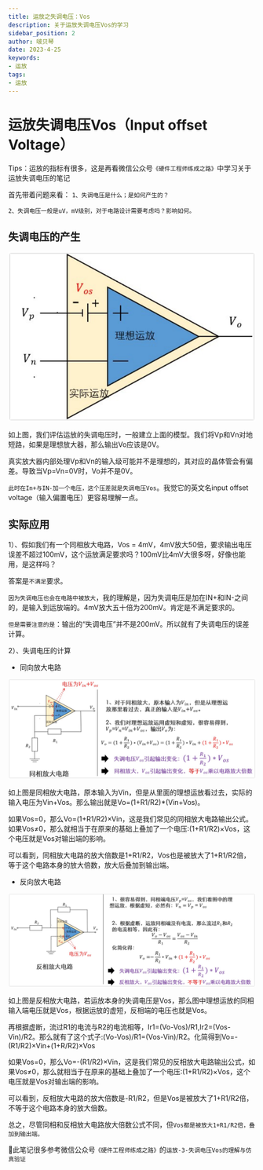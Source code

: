 ```yaml
---
title: 运放之失调电压：Vos
description: 关于运放失调电压Vos的学习
sidebar_position: 2
author: 啵贝琴
date: 2023-4-25
keywords:
- 运放
tags: 
- 运放
---
```

# 运放失调电压Vos（Input offset Voltage）

Tips：运放的指标有很多，这是再看微信公众号`《硬件工程师练成之路》`中学习关于运放失调电压的笔记

首先带着问题来看：
`1、失调电压是什么；是如何产生的？`

`2、失调电压一般是uV，mV级别，对于电路设计需要考虑吗？影响如何。`

## 失调电压的产生

![1](../../../static/img_硬件设计与开发笔记/运放/失调电压的产生.png)

如上图，我们评估运放的失调电压时，一般建立上面的模型。我们将Vp和Vn对地短路，如果是理想放大器，那么输出Vo应该是0V。

真实放大器内部处理Vp和Vn的输入级可能并不是理想的，其对应的晶体管会有偏差。导致当Vp=Vn=0V时，Vo并不是0V。

`此时在In+与IN-加一个电压，这个压差就是失调电压Vos`。我觉它的英文名input offset voltage（输入偏置电压）更容易理解一点。

## 实际应用

1）、假如我们有一个同相放大电路，Vos = 4mV，4mV放大50倍，要求输出电压误差不超过100mV，这个运放满足要求吗？100mV比4mV大很多呀，好像也能用，是这样吗？

答案是`不满足`要求。

`因为失调电压也会在电路中被放大`，我的理解是，因为失调电压是加在IN+和IN-之间的，是输入到运放端的。4mV放大五十倍为200mV。肯定是不满足要求的。

`但是需要注意的是`：输出的“失调电压”并不是200mV。所以就有了失调电压的误差计算。

2）、失调电压的计算

* 同向放大电路

![2](../../../static/img_硬件设计与开发笔记/运放/同向放大电路的失调电压.png)

如上图是同相放大电路，原本输入为Vin，但是从里面的理想运放看过去，实际的输入电压为Vin+Vos。那么输出就是Vo=(1+R1/R2)*(Vin+Vos)。

如果Vos=0，那么Vo=(1+R1/R2)×Vin，这是我们常见的同相放大电路输出公式。如果Vos≠0，那么就相当于在原来的基础上叠加了一个电压:(1+R1/R2)×Vos，这个电压就是Vos对输出端的影响。

可以看到，同相放大电路的放大倍数是1+R1/R2，Vos也是被放大了1+R1/R2倍，等于这个电路本身的放大倍数，放大后叠加到输出端。

* 反向放大电路

![3](../../../static/img_硬件设计与开发笔记/运放/反向放大电路的失调电压.png)

如上图是反相放大电路，若运放本身的失调电压是Vos，那么图中理想运放的同相输入端电压就是Vos，根据运放的虚短，反相端的电压也就是Vos。

再根据虚断，流过R1的电流与R2的电流相等，Ir1=(Vo-Vos)/R1,Ir2=(Vos-Vin)/R2。那么就有了这个式子:(Vo-Vos)/R1=(Vos-Vin)/R2。化简得到Vo=-(R1/R2)×Vin+(1+R/R2)×Vos

如果Vos=0，那么Vo=-(R1/R2)×Vin，这是我们常见的反相放大电路输出公式，如果Vos≠0，那么就相当于在原来的基础上叠加了一个电压:(1+R1/R2)×Vos，这个电压就是Vos对输出端的影响。

可以看到，反相放大电路的放大倍数是-R1/R2，但是Vos是被放大了1+R1/R2倍，不等于这个电路本身的放大倍数。

总之，尽管同相和反相放大电路放大倍数公式不同，但`Vos都是被放大1+R1/R2倍，叠加到输出端。`

🔞此笔记很多参考微信公众号`《硬件工程师练成之路》`的`运放-3-失调电压Vos的理解与仿真验证`